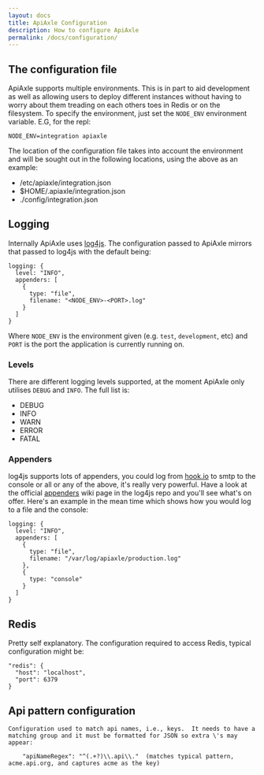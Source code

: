 ```yaml
---
layout: docs
title: ApiAxle Configuration
description: How to configure ApiAxle
permalink: /docs/configuration/
---
```


## The configuration file

ApiAxle supports multiple environments. This is in part to aid
development as well as allowing users to deploy different instances
without having to worry about them treading on each others toes in
Redis or on the filesystem. To specify the environment, just set the
`NODE_ENV` environment variable. E.G, for the repl:

    NODE_ENV=integration apiaxle

The location of the configuration file takes into account the
environment and will be sought out in the following locations, using
the above as an example:

 * /etc/apiaxle/integration.json
 * $HOME/.apiaxle/integration.json
 * ./config/integration.json

## Logging

Internally ApiAxle uses
[log4js](https://github.com/nomiddlename/log4js-node). The
configuration passed to ApiAxle mirrors that passed to log4js with the
default being:

    logging: {
      level: "INFO",
      appenders: [
        {
          type: "file",
          filename: "<NODE_ENV>-<PORT>.log"
        }
      ]
    }

Where `NODE_ENV` is the environment given (e.g. `test`, `development`,
etc) and `PORT` is the port the application is currently running on.

### Levels

There are different logging levels supported, at the moment ApiAxle
only utilises `DEBUG` and `INFO`. The full list is:

 * DEBUG
 * INFO
 * WARN
 * ERROR
 * FATAL

### Appenders

log4js supports lots of appenders, you could log from
[hook.io](http://hook.io) to smtp to the console or all or any of the
above, it's really very powerful. Have a look at the official
[appenders](https://github.com/nomiddlename/log4js-node/wiki/Appenders)
wiki page in the log4js repo and you'll see what's on offer. Here's an
example in the mean time which shows how you would log to a file and
the console:

    logging: {
      level: "INFO",
      appenders: [
        {
          type: "file",
          filename: "/var/log/apiaxle/production.log"
        },
        {
          type: "console"
        }
      ]
    }

## Redis

Pretty self explanatory. The configuration required to access Redis,
typical configuration might be:

    "redis": {
      "host": "localhost",
      "port": 6379
    }

## Api pattern configuration

    Configuration used to match api names, i.e., keys.  It needs to have a
    matching group and it must be formatted for JSON so extra \'s may appear:

        "apiNameRegex": "^(.+?)\\.api\\."  (matches typical pattern, acme.api.org, and captures acme as the key)
